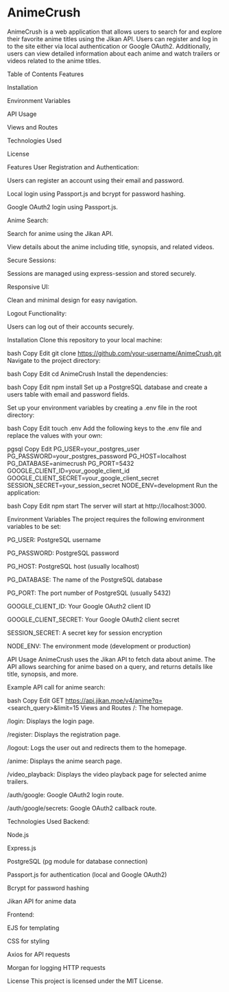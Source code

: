 # AnimeCrush
AnimeCrush is a web application that allows users to search for and explore their favorite anime titles using the Jikan API. Users can register and log in to the site either via local authentication or Google OAuth2. Additionally, users can view detailed information about each anime and watch trailers or videos related to the anime titles.

Table of Contents
Features

Installation

Environment Variables

API Usage

Views and Routes

Technologies Used

License

Features
User Registration and Authentication:

Users can register an account using their email and password.

Local login using Passport.js and bcrypt for password hashing.

Google OAuth2 login using Passport.js.

Anime Search:

Search for anime using the Jikan API.

View details about the anime including title, synopsis, and related videos.

Secure Sessions:

Sessions are managed using express-session and stored securely.

Responsive UI:

Clean and minimal design for easy navigation.

Logout Functionality:

Users can log out of their accounts securely.

Installation
Clone this repository to your local machine:

bash
Copy
Edit
git clone https://github.com/your-username/AnimeCrush.git
Navigate to the project directory:

bash
Copy
Edit
cd AnimeCrush
Install the dependencies:

bash
Copy
Edit
npm install
Set up a PostgreSQL database and create a users table with email and password fields.

Set up your environment variables by creating a .env file in the root directory:

bash
Copy
Edit
touch .env
Add the following keys to the .env file and replace the values with your own:

pgsql
Copy
Edit
PG_USER=your_postgres_user
PG_PASSWORD=your_postgres_password
PG_HOST=localhost
PG_DATABASE=animecrush
PG_PORT=5432
GOOGLE_CLIENT_ID=your_google_client_id
GOOGLE_CLIENT_SECRET=your_google_client_secret
SESSION_SECRET=your_session_secret
NODE_ENV=development
Run the application:

bash
Copy
Edit
npm start
The server will start at http://localhost:3000.

Environment Variables
The project requires the following environment variables to be set:

PG_USER: PostgreSQL username

PG_PASSWORD: PostgreSQL password

PG_HOST: PostgreSQL host (usually localhost)

PG_DATABASE: The name of the PostgreSQL database

PG_PORT: The port number of PostgreSQL (usually 5432)

GOOGLE_CLIENT_ID: Your Google OAuth2 client ID

GOOGLE_CLIENT_SECRET: Your Google OAuth2 client secret

SESSION_SECRET: A secret key for session encryption

NODE_ENV: The environment mode (development or production)

API Usage
AnimeCrush uses the Jikan API to fetch data about anime. The API allows searching for anime based on a query, and returns details like title, synopsis, and more.

Example API call for anime search:

bash
Copy
Edit
GET https://api.jikan.moe/v4/anime?q=<search_query>&limit=15
Views and Routes
/: The homepage.

/login: Displays the login page.

/register: Displays the registration page.

/logout: Logs the user out and redirects them to the homepage.

/anime: Displays the anime search page.

/video_playback: Displays the video playback page for selected anime trailers.

/auth/google: Google OAuth2 login route.

/auth/google/secrets: Google OAuth2 callback route.

Technologies Used
Backend:

Node.js

Express.js

PostgreSQL (pg module for database connection)

Passport.js for authentication (local and Google OAuth2)

Bcrypt for password hashing

Jikan API for anime data

Frontend:

EJS for templating

CSS for styling

Axios for API requests

Morgan for logging HTTP requests

License
This project is licensed under the MIT License.
